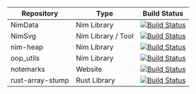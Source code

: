| Repository       | Type               | Build Status                                                                                                                                                         |
|----------------- |--------------------|----------------------------------------------------------------------------------------------------------------------------------------------------------------------|
| NimData          | Nim Library        | [![Build Status](https://github.com/bluenote10/NimData/workflows/ci/badge.svg)](https://github.com/bluenote10/NimData/actions?query=workflow%3Aci)                   |
| NimSvg           | Nim Library / Tool | [![Build Status](https://github.com/bluenote10/NimSvg/workflows/ci/badge.svg)](https://github.com/bluenote10/NimSvg/actions?query=workflow%3Aci)                     |
| nim-heap         | Nim Library        | [![Build Status](https://github.com/bluenote10/nim-heap/workflows/ci/badge.svg)](https://github.com/bluenote10/nim-heap/actions?query=workflow%3Aci)                 |
| oop_utils        | Nim Library        | [![Build Status](https://github.com/bluenote10/oop_utils/workflows/ci/badge.svg)](https://github.com/bluenote10/oop_utils/actions?query=workflow%3Aci)               |
| notemarks        | Website            | [![Build Status](https://github.com/notemarks/notemarks/workflows/CI/badge.svg)](https://github.com/notemarks/notemarks/actions?query=workflow%3Aci)                 |
| rust-array-stump | Rust Library       | [![Build Status](https://github.com/bluenote10/rust-array-stump/workflows/ci/badge.svg)](https://github.com/bluenote10/rust-array-stump/actions?query=workflow%3Aci) |